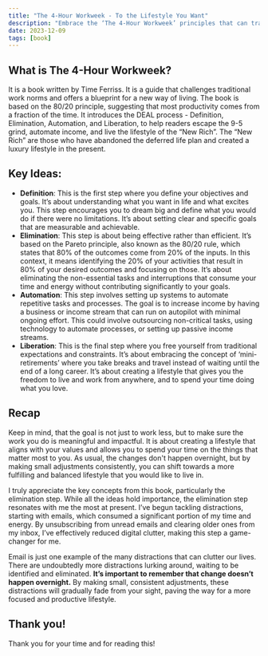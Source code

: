 ```yaml
---
title: "The 4-Hour Workweek - To the Lifestyle You Want"
description: "Embrace the ‘The 4-Hour Workweek’ principles that can transform your life to match your vision. Learn to focus on what truly matters to you.”"
date: 2023-12-09
tags: [book]
---
```


## What is The 4-Hour Workweek?

It is a book written by Time Ferriss. It is a guide that challenges traditional work norms and offers a blueprint for a new way of living. The book is based on the 80/20 principle, suggesting that most productivity comes from a fraction of the time. It introduces the DEAL process - Definition, Elimination, Automation, and Liberation, to help readers escape the 9-5 grind, automate income, and live the lifestyle of the “New Rich”. The “New Rich” are those who have abandoned the deferred life plan and created a luxury lifestyle in the present.

## Key Ideas:

- **Definition**: This is the first step where you define your objectives and goals. It’s about understanding what you want in life and what excites you. This step encourages you to dream big and define what you would do if there were no limitations. It’s about setting clear and specific goals that are measurable and achievable.
- **Elimination**: This step is about being effective rather than efficient. It’s based on the Pareto principle, also known as the 80/20 rule, which states that 80% of the outcomes come from 20% of the inputs. In this context, it means identifying the 20% of your activities that result in 80% of your desired outcomes and focusing on those. It’s about eliminating the non-essential tasks and interruptions that consume your time and energy without contributing significantly to your goals.
- **Automation**: This step involves setting up systems to automate repetitive tasks and processes. The goal is to increase income by having a business or income stream that can run on autopilot with minimal ongoing effort. This could involve outsourcing non-critical tasks, using technology to automate processes, or setting up passive income streams.
- **Liberation**: This is the final step where you free yourself from traditional expectations and constraints. It’s about embracing the concept of ‘mini-retirements’ where you take breaks and travel instead of waiting until the end of a long career. It’s about creating a lifestyle that gives you the freedom to live and work from anywhere, and to spend your time doing what you love.

## Recap

Keep in mind, that the goal is not just to work less, but to make sure the work you do is meaningful and impactful. It is about creating a lifestyle that aligns with your values and allows you to spend your time on the things that matter most to you. As usual, the changes don't happen overnight, but by making small adjustments consistently, you can shift towards a more fulfilling and balanced lifestyle that you would like to live in.

I truly appreciate the key concepts from this book, particularly the elimination step. While all the ideas hold importance, the elimination step resonates with me the most at present. I’ve begun tackling distractions, starting with emails, which consumed a significant portion of my time and energy. By unsubscribing from unread emails and clearing older ones from my inbox, I’ve effectively reduced digital clutter, making this step a game-changer for me.

Email is just one example of the many distractions that can clutter our lives. There are undoubtedly more distractions lurking around, waiting to be identified and eliminated. **It’s important to remember that change doesn’t happen overnight.** By making small, consistent adjustments, these distractions will gradually fade from your sight, paving the way for a more focused and productive lifestyle.

## Thank you!

Thank you for your time and for reading this!
